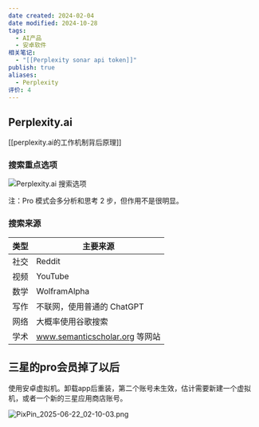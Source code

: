 ```yaml
---
date created: 2024-02-04
date modified: 2024-10-28
tags:
  - AI产品
  - 安卓软件
相关笔记:
  - "[[Perplexity sonar api token]]"
publish: true
aliases:
  - Perplexity
评价: 4
---
```


## Perplexity.ai

[[perplexity.ai的工作机制背后原理]]

### 搜索重点选项

![Perplexity.ai 搜索选项](https://pub-pic.oldwinter.top/2024/10/fefa975af7a07dd182ded923008fb1c3.png)

注：Pro 模式会多分析和思考 2 步，但作用不是很明显。

### 搜索来源

| 类型  | 主要来源                        |
| --- | --------------------------- |
| 社交  | Reddit                      |
| 视频  | YouTube                     |
| 数学  | WolframAlpha                |
| 写作  | 不联网，使用普通的 ChatGPT            |
| 网络  | 大概率使用谷歌搜索                   |
| 学术  | www.semanticscholar.org 等网站 |


## 三星的pro会员掉了以后

使用安卓虚拟机。卸载app后重装，第二个账号未生效，估计需要新建一个虚拟机，或者一个新的三星应用商店账号。

![PixPin_2025-06-22_02-10-03.png](https://pub-pic.oldwinter.top/2025/06/ed073cb499f99b80b801cd9ffc694fa7.png)
